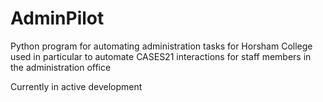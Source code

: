 # AdminPilot

Python program for automating administration tasks for Horsham College
used in particular to automate CASES21 interactions for staff members in the administration office

Currently in active development